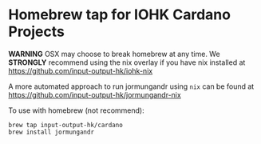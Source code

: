 # Homebrew tap for IOHK Cardano Projects

**WARNING** OSX may choose to break homebrew at any time. We **STRONGLY** recommend using the nix overlay if you have nix installed at https://github.com/input-output-hk/iohk-nix

A more automated approach to run jormungandr using `nix` can be found at https://github.com/input-output-hk/jormungandr-nix

To use with homebrew (not recommend):
```
brew tap input-output-hk/cardano
brew install jormungandr
```

